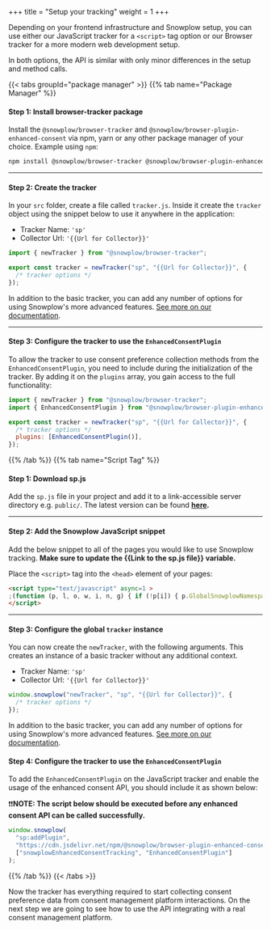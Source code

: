 +++
title = "Setup your tracking"
weight = 1
+++

Depending on your frontend infrastructure and Snowplow setup, you can use either our JavaScript tracker for a `<script>` tag option or our Browser tracker for a more modern web development setup.

In both options, the API is similar with only minor differences in the setup and method calls.

{{< tabs groupId="package manager" >}}
{{% tab name="Package Manager" %}}

#### **Step 1:** Install browser-tracker package

Install the `@snowplow/browser-tracker` and `@snowplow/browser-plugin-enhanced-consent` via npm, yarn or any other package manager of your choice. Example using `npm`:

```bash
npm install @snowplow/browser-tracker @snowplow/browser-plugin-enhanced-consent
```

---

#### **Step 2:** Create the tracker

In your `src` folder, create a file called `tracker.js`. Inside it create the `tracker` object using the snippet below to use it anywhere in the application:

- Tracker Name: `'sp'`
- Collector Url: `'{{Url for Collector}}'`

```javascript
import { newTracker } from "@snowplow/browser-tracker";

export const tracker = newTracker("sp", "{{Url for Collector}}", {
  /* tracker options */
});
```

In addition to the basic tracker, you can add any number of options for using Snowplow's more advanced features. <a target="_blank" href="https://docs.snowplow.io/docs/collecting-data/collecting-from-own-applications/javascript-trackers/browser-tracker/browser-tracker-v3-reference/tracker-setup/initialization-options/">See more on our documentation</a>.

---

#### **Step 3:** Configure the tracker to use the `EnhancedConsentPlugin`

To allow the tracker to use consent preference collection methods from the `EnhancedConsentPlugin`, you need to include during the initialization of the tracker. By adding it on the `plugins` array, you gain access to the full functionality:

```javascript
import { newTracker } from "@snowplow/browser-tracker";
import { EnhancedConsentPlugin } from "@snowplow/browser-plugin-enhanced-consent";

export const tracker = newTracker("sp", "{{Url for Collector}}", {
  /* tracker options */
  plugins: [EnhancedConsentPlugin()],
});
```

{{% /tab %}}
{{% tab name="Script Tag" %}}

#### **Step 1:** Download sp.js

Add the `sp.js` file in your project and add it to a link-accessible server directory e.g. `public/`. The latest version can be found **[here](https://github.com/snowplow/snowplow-javascript-tracker/releases).**

---

#### **Step 2:** Add the Snowplow JavaScript snippet

Add the below snippet to all of the pages you would like to use Snowplow tracking. **Make sure to update the {{Link to the sp.js file}} variable.**

Place the `<script>` tag into the `<head>` element of your pages:

```html
<script type="text/javascript" async=1 >
;(function (p, l, o, w, i, n, g) { if (!p[i]) { p.GlobalSnowplowNamespace = p.GlobalSnowplowNamespace || []; p.GlobalSnowplowNamespace.push(i); p[i] = function () { (p[i].q = p[i].q || []).push(arguments) }; p[i].q = p[i].q || []; n = l.createElement(o); g = l.getElementsByTagName(o)[0]; n.async = 1; n.src = w; g.parentNode.insertBefore(n, g) } }(window, document, "script", "{{Link to sp.js file}}", "snowplow"));
</script>
```

---

#### **Step 3:** Configure the global `tracker` instance

You can now create the `newTracker`, with the following arguments. This creates an instance of a basic tracker without any additional context.

- Tracker Name: `'sp'`
- Collector Url: `'{{Url for Collector}}'`

```javascript
window.snowplow("newTracker", "sp", "{{Url for Collector}}", {
  /* tracker options */
});
```

In addition to the basic tracker, you can add any number of options for using Snowplow's more advanced features. <a target="_blank" href="https://docs.snowplow.io/docs/collecting-data/collecting-from-own-applications/javascript-trackers/javascript-tracker/javascript-tracker-v3/tracker-setup/initialization-options/">See more on our documentation</a>.

#### **Step 4:** Configure the tracker to use the `EnhancedConsentPlugin`

To add the `EnhancedConsentPlugin` on the JavaScript tracker and enable the usage of the enhanced consent API, you should include it as shown below:

❗❗**NOTE: The script below should be executed **before** any enhanced consent API can be called successfully.**

```javascript
window.snowplow(
  "sp:addPlugin",
  "https://cdn.jsdelivr.net/npm/@snowplow/browser-plugin-enhanced-consent@3/dist/index.umd.min.js",
  ["snowplowEnhancedConsentTracking", "EnhancedConsentPlugin"]
);
```

{{% /tab %}}
{{< /tabs >}}

Now the tracker has everything required to start collecting consent preference data from consent management platform interactions. On the next step we are going to see how to use the API integrating with a real consent management platform.
